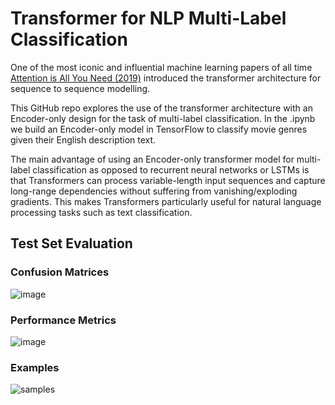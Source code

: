 # Transformer for NLP Multi-Label Classification
One of the most iconic and influential machine learning papers of all time [Attention is All You Need (2019)](https://arxiv.org/abs/1706.03762) introduced the transformer architecture for sequence to sequence modelling.

This GitHub repo explores the use of the transformer architecture with an Encoder-only design for the task of multi-label classification. In the .ipynb we build an Encoder-only model in TensorFlow to classify movie genres given their English description text. 

The main advantage of using an Encoder-only transformer model for multi-label classification as opposed to recurrent neural networks or LSTMs is that Transformers can process variable-length input sequences and capture long-range dependencies without suffering from vanishing/exploding gradients. This makes Transformers particularly useful for natural language processing tasks such as text classification. 

## Test Set Evaluation

### Confusion Matrices
![image](https://user-images.githubusercontent.com/79708390/230681669-9ff6507a-9842-4fc7-a20c-294a87d2316c.png)

### Performance Metrics
![image](https://user-images.githubusercontent.com/79708390/230681654-d9d698e0-64c4-45af-b25a-07fb3b472156.png)

### Examples

![samples](https://user-images.githubusercontent.com/79708390/230747732-d8e16b50-9590-400d-a6d8-b768b622c9f7.png)
